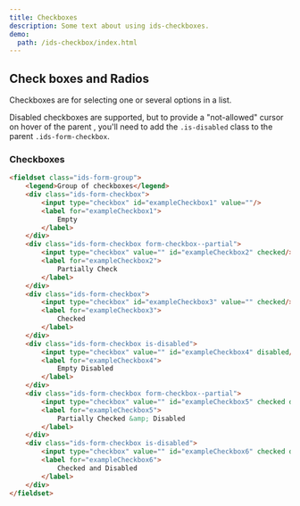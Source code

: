 ```yaml
---
title: Checkboxes
description: Some text about using ids-checkboxes.
demo:
  path: /ids-checkbox/index.html
---
```


## Check boxes and Radios

Checkboxes are for selecting one or several options in a list.

Disabled checkboxes are supported, but to provide a "not-allowed" cursor on hover of the parent <label>, you'll need to add the `.is-disabled` class to the parent `.ids-form-checkbox`.

### Checkboxes

```html
<fieldset class="ids-form-group">
    <legend>Group of checkboxes</legend>
    <div class="ids-form-checkbox">
        <input type="checkbox" id="exampleCheckbox1" value=""/>
        <label for="exampleCheckbox1">
            Empty
        </label>
    </div>
    <div class="ids-form-checkbox form-checkbox--partial">
        <input type="checkbox" value="" id="exampleCheckbox2" checked/>
        <label for="exampleCheckbox2">
            Partially Check
        </label>
    </div>
    <div class="ids-form-checkbox">
        <input type="checkbox" id="exampleCheckbox3" value="" checked/>
        <label for="exampleCheckbox3">
            Checked
        </label>
    </div>
    <div class="ids-form-checkbox is-disabled">
        <input type="checkbox" value="" id="exampleCheckbox4" disabled/>
        <label for="exampleCheckbox4">
            Empty Disabled
        </label>
    </div>
    <div class="ids-form-checkbox form-checkbox--partial">
        <input type="checkbox" value="" id="exampleCheckbox5" checked disabled/>
        <label for="exampleCheckbox5">
            Partially Checked &amp; Disabled
        </label>
    </div>
    <div class="ids-form-checkbox is-disabled">
        <input type="checkbox" value="" id="exampleCheckbox6" checked disabled/>
        <label for="exampleCheckbox6">
            Checked and Disabled
        </label>
    </div>
</fieldset>
```
